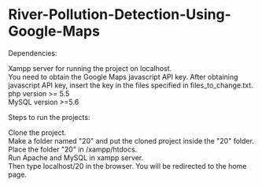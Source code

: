 # River-Pollution-Detection-Using-Google-Maps
Dependencies:

Xampp server for running the project on localhost.   
You need to obtain the Google Maps javascript API key. After obtaining javascript API key, insert the key in the files specified in files_to_change.txt.    
php version >= 5.5    
MySQL version >=5.6    


Steps to run the projects:

Clone the project.    
Make a folder named "20" and put the cloned project inside the "20" folder.    
Place the folder "20" in /xampp/htdocs.     
Run Apache and MySQL in xampp server.         
Then type localhost/20 in the browser. You will be redirected to the home page.
